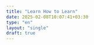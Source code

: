 ```yaml
---
title: "Learn How to Learn"
date: 2025-02-08T10:07:41+03:30
type: "en"
layout: "single"
draft: true
---
```

